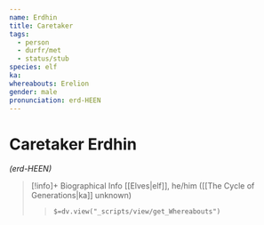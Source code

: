 ```yaml
---
name: Erdhin
title: Caretaker
tags:
  - person
  - durfr/met
  - status/stub
species: elf
ka: 
whereabouts: Erelion
gender: male
pronunciation: erd-HEEN
---
```

# Caretaker Erdhin
*(erd-HEEN)*
>[!info]+ Biographical Info
> [[Elves|elf]], he/him ([[The Cycle of Generations|ka]] unknown)
>> `$=dv.view("_scripts/view/get_Whereabouts")`
